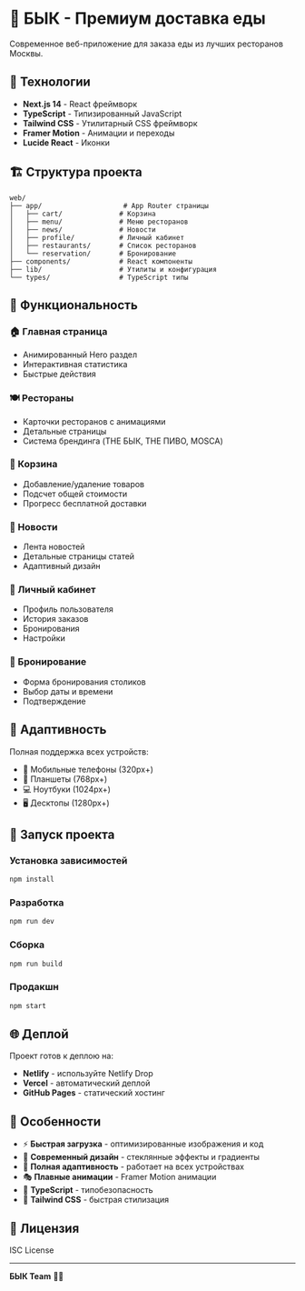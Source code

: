 # 🐂 БЫК - Премиум доставка еды

Современное веб-приложение для заказа еды из лучших ресторанов Москвы.

## 🚀 Технологии

- **Next.js 14** - React фреймворк
- **TypeScript** - Типизированный JavaScript
- **Tailwind CSS** - Утилитарный CSS фреймворк
- **Framer Motion** - Анимации и переходы
- **Lucide React** - Иконки

## 🏗️ Структура проекта

```
web/
├── app/                    # App Router страницы
│   ├── cart/              # Корзина
│   ├── menu/              # Меню ресторанов
│   ├── news/              # Новости
│   ├── profile/           # Личный кабинет
│   ├── restaurants/       # Список ресторанов
│   └── reservation/       # Бронирование
├── components/            # React компоненты
├── lib/                   # Утилиты и конфигурация
└── types/                 # TypeScript типы
```

## 🎨 Функциональность

### 🏠 Главная страница
- Анимированный Hero раздел
- Интерактивная статистика
- Быстрые действия

### 🍽️ Рестораны
- Карточки ресторанов с анимациями
- Детальные страницы
- Система брендинга (THE БЫК, THE ПИВО, MOSCA)

### 🛒 Корзина
- Добавление/удаление товаров
- Подсчет общей стоимости
- Прогресс бесплатной доставки

### 📰 Новости
- Лента новостей
- Детальные страницы статей
- Адаптивный дизайн

### 👤 Личный кабинет
- Профиль пользователя
- История заказов
- Бронирования
- Настройки

### 📝 Бронирование
- Форма бронирования столиков
- Выбор даты и времени
- Подтверждение

## 📱 Адаптивность

Полная поддержка всех устройств:
- 📱 Мобильные телефоны (320px+)
- 📱 Планшеты (768px+)
- 💻 Ноутбуки (1024px+)
- 🖥️ Десктопы (1280px+)

## 🚀 Запуск проекта

### Установка зависимостей
```bash
npm install
```

### Разработка
```bash
npm run dev
```

### Сборка
```bash
npm run build
```

### Продакшн
```bash
npm start
```

## 🌐 Деплой

Проект готов к деплою на:
- **Netlify** - используйте Netlify Drop
- **Vercel** - автоматический деплой
- **GitHub Pages** - статический хостинг

## 🎯 Особенности

- ⚡ **Быстрая загрузка** - оптимизированные изображения и код
- 🎨 **Современный дизайн** - стеклянные эффекты и градиенты
- 📱 **Полная адаптивность** - работает на всех устройствах
- 🎭 **Плавные анимации** - Framer Motion анимации
- 🔧 **TypeScript** - типобезопасность
- 🎨 **Tailwind CSS** - быстрая стилизация

## 📄 Лицензия

ISC License

---

**БЫК Team** 🐂✨ 